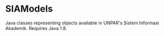 # SIAModels
Java classes representing objects available in UNPAR's Sistem Informasi Akademik. Requires Java 1.8.



